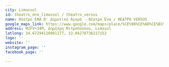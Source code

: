 ```yaml
---
city: Limassol
id: theatro_ena_limassol / theatro_versus
name: Θέατρο ΕΝΑ Β' Δημοτική Αγορά - Θέατρο Ένα / ΘΕΑΤΡΟ VERSUS
google_maps_link: https://www.google.com/maps/place/%CE%98%CE%AD%CE%B1%CF%84%CF%81%CE%BF+%CE%95%CE%9D%CE%91/@34.6727162,33.0405933,17z/data=!3m1!4b1!4m5!3m4!1s0x14e73302f4af925b:0xca71f90ee7b765c0!8m2!3d34.6727162!4d33.042782
address: M2FV+34M, Δημήτρη Μιτροπούλου, Limasol
latlong: 34.67294118081177, 33.04278736217152
logo: ''
website: ''
instagram_page: ''
facebook_page: ''

---
```

